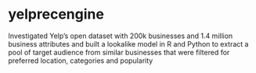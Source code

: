 # yelprecengine
Investigated Yelp’s open dataset with 200k businesses and 1.4 million business attributes and built a lookalike model in R and Python to extract a pool of target audience from similar businesses that were filtered for preferred location, categories and popularity 
